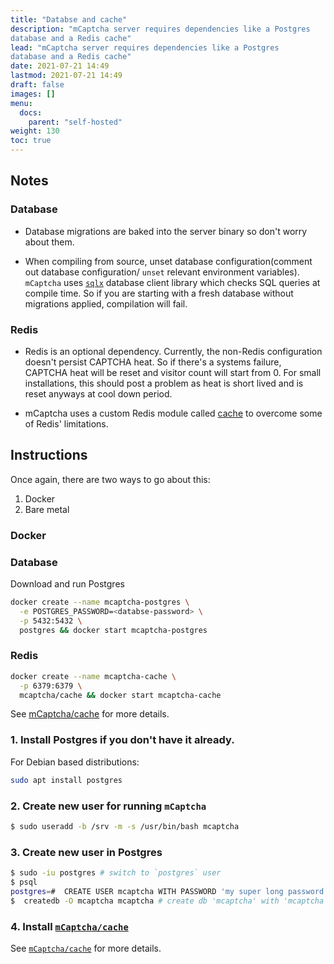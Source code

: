 ```yaml
---
title: "Databse and cache"
description: "mCaptcha server requires dependencies like a Postgres
database and a Redis cache"
lead: "mCaptcha server requires dependencies like a Postgres
database and a Redis cache"
date: 2021-07-21 14:49
lastmod: 2021-07-21 14:49
draft: false
images: []
menu:
  docs:
    parent: "self-hosted"
weight: 130
toc: true
---
```


## Notes

### Database

- Database migrations are baked into the server binary so don't worry
about them.

- When compiling from source, unset database configuration(comment out
database configuration/ `unset` relevant environment variables).
`mCaptcha` uses [`sqlx`](https://crates.io/crates/sqlx) database client
library which checks SQL queries at compile time. So if you are starting
with a fresh database without migrations applied, compilation will fail.

### Redis

- Redis is an optional dependency. Currently, the non-Redis configuration
doesn't persist CAPTCHA heat. So if there's a systems failure, CAPTCHA
heat will be reset and visitor count will start from 0. For small
installations, this should post a problem as heat is short lived and is
reset anyways at cool down period.

- mCaptcha uses a custom Redis module called
[cache](https://github.com/mCaptcha/cache) to overcome some of Redis'
limitations.


## Instructions

Once again, there are two ways to go about this:

1. Docker
2. Bare metal

### Docker

### Database

Download and run Postgres

```bash
docker create --name mcaptcha-postgres \
  -e POSTGRES_PASSWORD=<databse-password> \
  -p 5432:5432 \
  postgres && docker start mcaptcha-postgres
```

### Redis

```bash
docker create --name mcaptcha-cache \
  -p 6379:6379 \
  mcaptcha/cache && docker start mcaptcha-cache
```

See [mCaptcha/cache](https://github.com/mCaptcha/cache) for more
details.

### 1. Install Postgres if you don't have it already.

For Debian based distributions:

```bash
sudo apt install postgres
```

### 2. Create new user for running `mCaptcha`

```bash
$ sudo useradd -b /srv -m -s /usr/bin/bash mcaptcha
```

### 3. Create new user in Postgres

```bash
$ sudo -iu postgres # switch to `postgres` user
$ psql
postgres=#  CREATE USER mcaptcha WITH PASSWORD 'my super long password and yes you need single quote';
$  createdb -O mcaptcha mcaptcha # create db 'mcaptcha' with 'mcaptcha' as owner
```

### 4. Install [`mCaptcha/cache`](https://github.com/mCaptcha/cache)

See [`mCaptcha/cache`](https://github.com/mCaptcha/cache) for more
details.
